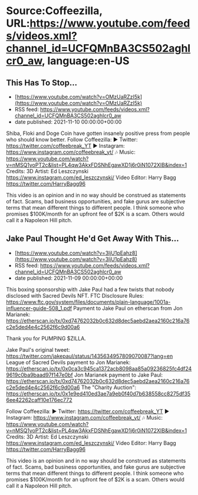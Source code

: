 # Source:Coffeezilla, URL:https://www.youtube.com/feeds/videos.xml?channel_id=UCFQMnBA3CS502aghlcr0_aw, language:en-US

## This Has To Stop...
 - [https://www.youtube.com/watch?v=OMzUaRZzI5k](https://www.youtube.com/watch?v=OMzUaRZzI5k)
 - RSS feed: https://www.youtube.com/feeds/videos.xml?channel_id=UCFQMnBA3CS502aghlcr0_aw
 - date published: 2021-11-10 00:00:00+00:00

Shiba, Floki and Doge Coin have gotten insanely positive press from people who should know better. 
Follow Coffeezilla: 
► Twitter: https://twitter.com/coffeebreak_YT
► Instagram: https://www.instagram.com/coffeebreak_yt/
🎶 Music: https://www.youtube.com/watch?v=nMSQ1yoPT2c&list=PL4qw3AkxFDSNhEgawXD1j6r0iN1072XIB&index=1
Credits: 
3D Artist: Ed Leszczynski https://www.instagram.com/ed_leszczynski/
Video Editor: Harry Bagg  https://twitter.com/HarryBagg96

This video is an opinion and in no way should be construed as statements of fact. Scams, bad business opportunities, and fake gurus are subjective terms that mean different things to different people. I think someone who promises $100K/month for an upfront fee of $2K is a scam. Others would call it a Napoleon Hill pitch.

## Jake Paul Thought He'd Get Away With This...
 - [https://www.youtube.com/watch?v=3ljU1pEahz8](https://www.youtube.com/watch?v=3ljU1pEahz8)
 - RSS feed: https://www.youtube.com/feeds/videos.xml?channel_id=UCFQMnBA3CS502aghlcr0_aw
 - date published: 2021-11-09 00:00:00+00:00

This boxing sponsorship with Jake Paul had a few twists that nobody disclosed with Sacred Devils NFT. 
FTC Disclosure Rules: https://www.ftc.gov/system/files/documents/plain-language/1001a-influencer-guide-508_1.pdf 
Payment to Jake Paul on etherscan from Jon Marianek: https://etherscan.io/tx/0xd74762032b0c632d8dec5aebd2aea2160c216a76c2e5ded4e4c2562f6c9d00a6

Thank you for PUMPING $ZILLA. 

Jake Paul's original tweet: https://twitter.com/jakepaul/status/1435634957809070087?lang=en
League of Sacred Devils payment to Jon Marianek: https://etherscan.io/tx/0x0ca3c945ca1372acb8098aa85a09236825fc4df249619c0ba9baad97f147e0bf
Jon Marianek payment to Jake Paul: https://etherscan.io/tx/0xd74762032b0c632d8dec5aebd2aea2160c216a76c2e5ded4e4c2562f6c9d00a6
The "Charity Auction": https://etherscan.io/tx/0x1e9ed410ed3ae7a9eb0f40d7b638558cc8275df356ee42262caff10e176ec772

Follow Coffeezilla: 
► Twitter: https://twitter.com/coffeebreak_YT
► Instagram: https://www.instagram.com/coffeebreak_yt/
🎶 Music: https://www.youtube.com/watch?v=nMSQ1yoPT2c&list=PL4qw3AkxFDSNhEgawXD1j6r0iN1072XIB&index=1
Credits: 
3D Artist: Ed Leszczynski https://www.instagram.com/ed_leszczynski/
Video Editor: Harry Bagg  https://twitter.com/HarryBagg96

This video is an opinion and in no way should be construed as statements of fact. Scams, bad business opportunities, and fake gurus are subjective terms that mean different things to different people. I think someone who promises $100K/month for an upfront fee of $2K is a scam. Others would call it a Napoleon Hill pitch.


